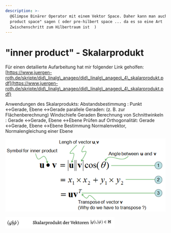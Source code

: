 ```yaml
---
description: >-
  @Glimpse Binärer Operator mit einem Vektor Space. Daher kann man auch "inner
  product space" sagen ( oder pre-hilbert space ... da es so eine Art
  Zwischenschritt zum Hilbertraum ist  )
---
```


# "inner product" - Skalarprodukt

Für einen detailierte Aufarbeitung hat mir folgender Link geholfen: [https://www.juergen-roth.de/skripte/did\_linalg\_anageo/did\_linalg\_anageo\_4\_skalarprodukt.pdf](https://www.juergen-roth.de/skripte/did\_linalg\_anageo/did\_linalg\_anageo\_4\_skalarprodukt.pdf)

Anwendungen des Skalarprodukts:                                                                                     Abstandsbestimmung :                                                                                                                              Punkt ↔Gerade,                                                                                                                                 Ebene ↔Gerade                                                                                                                                        parallele Geraden: (z. B. zur Flächenberechnung)                                                                                                                  Windschiefe Geraden Berechnung von Schnittwinkeln :                                                                                   Gerade ↔Gerade, Ebene ↔Ebene                                                                                                                                                                                                                                                        Prüfen auf Orthogonalität:                                                                                                                     Gerade ↔Gerade, Ebene ↔Ebene Bestimmung Normalenvektor, Normalengleichung einer Ebene

![](<../../../.gitbook/assets/grafik (6) (1) (1).png>)

![](<../../../.gitbook/assets/grafik (3) (1) (1) (1).png>)
